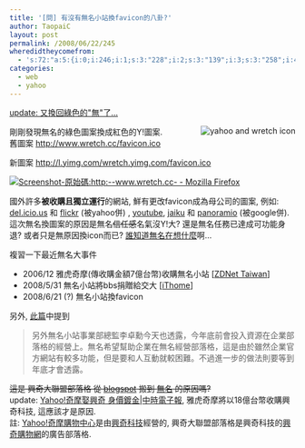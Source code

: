 ```yaml
---
title: '[問] 有沒有無名小站換favicon的八卦?'
author: TaopaiC
layout: post
permalink: /2008/06/22/245
wheredidtheycomefrom:
  - 's:72:"a:5:{i:0;i:246;i:1;s:3:"228";i:2;s:3:"139";i:3;s:3:"258";i:4;s:3:"212";}";'
categories:
  - web
  - yahoo
---
```

<ins datetime="2008-06-22T20:05:42+00:00">update: 又換回綠色的"無"了&#8230;</ins>

<a class="flickr-image" title="yahoo and wretch icon" rel="flickr-mgr" href="http://www.flickr.com/photos/69004123@N00/2597435821/"><img class="alignright flickr-original" style="float: right;" longdesc="http://farm4.static.flickr.com/3239/2597435821_be33f468bd_o.jpg" src="http://farm4.static.flickr.com/3239/2597435821_86e992a87b_m.jpg" alt="yahoo and wretch icon" /></a>剛剛發現無名的綠色圖案換成紅色的Y!圖案.  
舊圖案 <http://www.wretch.cc/favicon.ico>

新圖案 <http://l.yimg.com/wretch.yimg.com/favicon.ico>

<a class="flickr-image" title="Screenshot-原始碼:http:--www.wretch.cc- - Mozilla Firefox" rel="flickr-mgr" href="http://www.flickr.com/photos/69004123@N00/2597543831/"><img class="flickr-original" longdesc="http://farm4.static.flickr.com/3161/2597543831_3bb04958e7_o.png" src="http://farm4.static.flickr.com/3161/2597543831_7db3927c4d.jpg" alt="Screenshot-原始碼:http:--www.wretch.cc- - Mozilla Firefox" /></a>

國外許多**被收購且獨立運行**的網站, 鮮有更改favicon成為母公司的圖案, 例如: <a href="http://del.icio.us/" target="_blank">del.icio.us</a> 和 <a href="http://flickr.com/" target="_blank">flickr</a> (被yahoo併) , <a href="http://www.youtube.com/" target="_blank">youtube</a>, <a href="http://jaiku.com/" target="_blank">jaiku</a> 和 <a href="http://www.panoramio.com/" target="_blank">panoramio</a> (被google併). 這次無名換圖案的原因是無名<span style="text-decoration: line-through;">信任感</span>名氣沒Y!大? 還是無名任務已達成可功能身退? 或者只是無原因換icon而已? <a href="http://blog.xdite.net/?page_id=109" target="_blank">誰知道無名在想什麼</a>啊&#8230;<!--more-->

複習一下最近無名大事件

*   2006/12 雅虎奇摩(傳收購金額7億台幣)收購無名小站 [[ZDNet Taiwan][1]]
*   2008/5/31 無名小站將bbs捐贈給交大 [[iThome][2]]
*   2008/6/21 (?) 無名小站換favicon

另外, [此篇][2]中提到

> 另外無名小站事業部總監李卓勳今天也透露，今年底前會投入資源在企業部落格的經營上。無名希望幫助企業在無名經營部落格，這是由於雖然企業官方網站有較多功能，但是要和人互動就較困難。不過進一步的做法則要等到年底才會透露。

<span style="text-decoration: line-through;">這是 興奇大聯盟部落格 從 <a href="http://partner-monday.blogspot.com/">blogspot</a> 搬到 <a rel="nofollow" href="http://www.wretch.cc/blog/PPMaDe">無名</a> 的原因嗎?</span>  
update: [Yahoo!奇摩娶興奇 身價鍍金|中時電子報][3], 雅虎奇摩將以18億台幣收購興奇科技, 這應該才是原因.  
註: [Yahoo!奇摩購物中心][4]是由[興奇科技][5]經營的, 興奇大聯盟部落格是興奇科技的[興奇購物網][6]的廣告部落格.

 [1]: http://www.zdnet.com.tw/news/software/0,2000085678,20112925,00.htm
 [2]: http://www.ithome.com.tw/itadm/article.php?c=48884
 [3]: http://tech.chinatimes.com/2007Cti/2007Cti-News/Inc/2007cti-news-Tech-inc/Tech-Content/0,4703,12050903+122008061800547,00.html
 [4]: http://buy.yahoo.com.tw/
 [5]: http://buy.yahoo.com.tw/help/helper.asp?p=company_about
 [6]: http://www.monday.com.tw/